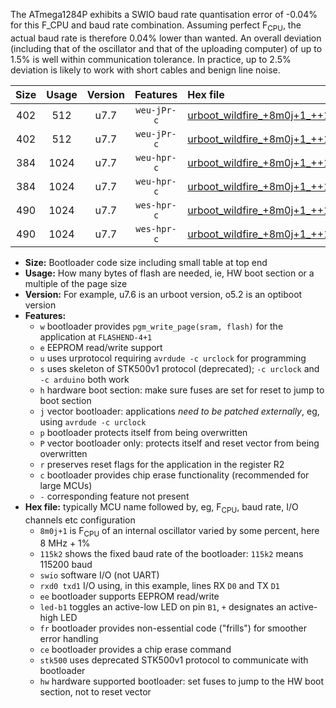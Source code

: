 The ATmega1284P exhibits a SWIO baud rate quantisation error of -0.04% for this F_CPU and baud rate combination. Assuming perfect F<sub>CPU</sub>, the actual baud rate is therefore 0.04% lower than wanted. An overall deviation (including that of the oscillator and that of the uploading computer) of up to 1.5% is well within communication tolerance. In practice, up to 2.5% deviation is likely to work with short cables and benign line noise.

|Size|Usage|Version|Features|Hex file|
|:-:|:-:|:-:|:-:|:--|
|402|512|u7.7|`weu-jPr-c`|[urboot_wildfire_+8m0j+1_++19k2_swio_rxd0_txd1_ee_led+b5_fr_ce.hex](https://raw.githubusercontent.com/stefanrueger/urboot.hex/main/boards/wildfire/internal_oscillator/fcpu_+8m0j+1/br_++19k2/urboot_wildfire_+8m0j+1_++19k2_swio_rxd0_txd1_ee_led+b5_fr_ce.hex)|
|402|512|u7.7|`weu-jPr-c`|[urboot_wildfire_+8m0j+1_++19k2_swio_rxd2_txd3_ee_led+b5_fr_ce.hex](https://raw.githubusercontent.com/stefanrueger/urboot.hex/main/boards/wildfire/internal_oscillator/fcpu_+8m0j+1/br_++19k2/urboot_wildfire_+8m0j+1_++19k2_swio_rxd2_txd3_ee_led+b5_fr_ce.hex)|
|384|1024|u7.7|`weu-hpr-c`|[urboot_wildfire_+8m0j+1_++19k2_swio_rxd0_txd1_ee_led+b5_fr_ce_hw.hex](https://raw.githubusercontent.com/stefanrueger/urboot.hex/main/boards/wildfire/internal_oscillator/fcpu_+8m0j+1/br_++19k2/urboot_wildfire_+8m0j+1_++19k2_swio_rxd0_txd1_ee_led+b5_fr_ce_hw.hex)|
|384|1024|u7.7|`weu-hpr-c`|[urboot_wildfire_+8m0j+1_++19k2_swio_rxd2_txd3_ee_led+b5_fr_ce_hw.hex](https://raw.githubusercontent.com/stefanrueger/urboot.hex/main/boards/wildfire/internal_oscillator/fcpu_+8m0j+1/br_++19k2/urboot_wildfire_+8m0j+1_++19k2_swio_rxd2_txd3_ee_led+b5_fr_ce_hw.hex)|
|490|1024|u7.7|`wes-hpr-c`|[urboot_wildfire_+8m0j+1_++19k2_swio_rxd0_txd1_ee_led+b5_fr_ce_stk500_hw.hex](https://raw.githubusercontent.com/stefanrueger/urboot.hex/main/boards/wildfire/internal_oscillator/fcpu_+8m0j+1/br_++19k2/urboot_wildfire_+8m0j+1_++19k2_swio_rxd0_txd1_ee_led+b5_fr_ce_stk500_hw.hex)|
|490|1024|u7.7|`wes-hpr-c`|[urboot_wildfire_+8m0j+1_++19k2_swio_rxd2_txd3_ee_led+b5_fr_ce_stk500_hw.hex](https://raw.githubusercontent.com/stefanrueger/urboot.hex/main/boards/wildfire/internal_oscillator/fcpu_+8m0j+1/br_++19k2/urboot_wildfire_+8m0j+1_++19k2_swio_rxd2_txd3_ee_led+b5_fr_ce_stk500_hw.hex)|

- **Size:** Bootloader code size including small table at top end
- **Usage:** How many bytes of flash are needed, ie, HW boot section or a multiple of the page size
- **Version:** For example, u7.6 is an urboot version, o5.2 is an optiboot version
- **Features:**
  + `w` bootloader provides `pgm_write_page(sram, flash)` for the application at `FLASHEND-4+1`
  + `e` EEPROM read/write support
  + `u` uses urprotocol requiring `avrdude -c urclock` for programming
  + `s` uses skeleton of STK500v1 protocol (deprecated); `-c urclock` and `-c arduino` both work
  + `h` hardware boot section: make sure fuses are set for reset to jump to boot section
  + `j` vector bootloader: applications *need to be patched externally*, eg, using `avrdude -c urclock`
  + `p` bootloader protects itself from being overwritten
  + `P` vector bootloader only: protects itself and reset vector from being overwritten
  + `r` preserves reset flags for the application in the register R2
  + `c` bootloader provides chip erase functionality (recommended for large MCUs)
  + `-` corresponding feature not present
- **Hex file:** typically MCU name followed by, eg, F<sub>CPU</sub>, baud rate, I/O channels etc configuration
  + `8m0j+1` is F<sub>CPU</sub> of an internal oscillator varied by some percent, here 8 MHz + 1%
  + `115k2` shows the fixed baud rate of the bootloader: `115k2` means 115200 baud
  + `swio` software I/O (not UART)
  + `rxd0 txd1` I/O using, in this example, lines RX `D0` and TX `D1`
  + `ee` bootloader supports EEPROM read/write
  + `led-b1` toggles an active-low LED on pin `B1`, `+` designates an active-high LED
  + `fr` bootloader provides non-essential code ("frills") for smoother error handling
  + `ce` bootloader provides a chip erase command
  + `stk500` uses deprecated STK500v1 protocol to communicate with bootloader
  + `hw` hardware supported bootloader: set fuses to jump to the HW boot section, not to reset vector
